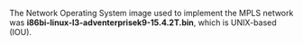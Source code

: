 The Network Operating System image used to implement the MPLS network was **i86bi-linux-l3-adventerprisek9-15.4.2T.bin**, which is UNIX-based (IOU).
